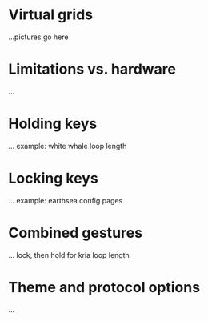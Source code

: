 # Virtual grids

...pictures go here

# Limitations vs. hardware

...

# Holding keys

... example: white whale loop length

# Locking keys

... example: earthsea config pages

# Combined gestures

... lock, then hold for kria loop length

# Theme and protocol options

...


